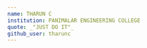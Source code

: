 ```yaml
---
name: THARUN C
institution: PANIMALAR ENGINEERING COLLEGE
quote: _"JUST DO IT"_
github_user: tharunc
---
```


